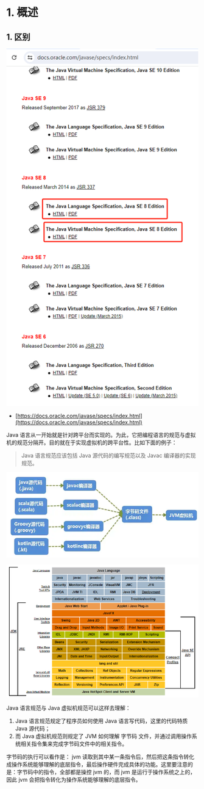 # 1. 概述

## 1. 区别

![1726239781408.png](./ch01-overview/image/1726239781408.png)

- [https://docs.oracle.com/javase/specs/index.html](https://docs.oracle.com/javase/specs/index.html)

Java 语言从一开始就是针对跨平台而实现的。为此，它把编程语言的规范与虚拟机的规范分隔开。目的就在于实现虚拟机的跨平台性。比如下面的例子：

> Java 语言规范应该包括 Java 源代码的编写规范以及 Javac 编译器的实现规范。

![1726239782868](./ch01-overview/image/1726239782868.png)

![image.png](./ch01-overview/image/1726239784303.png)

Java 语言规范与 Java 虚拟机规范可以这样去理解：

1. Java 语言规范规定了程序员如何使用 Java 语言写代码，这里的代码特质 Java 源代码；
2. 而 Java 虚拟机规范则规定了 JVM 如何理解 字节码 文件，并通过调用操作系统相关指令集来完成字节码文件中的相关指令。

字节码的执行可以看作是： jvm 读取到其中某一条指令后，然后把这条指令转化成操作系统能够理解的底层指令，最后操作硬件完成具体的功能。这里要注意的是：字节码中的指令，全部都是操控 jvm 的，而 jvm 是运行于操作系统之上的，因此 jvm 会把指令转化为操作系统能够理解的底层指令。
